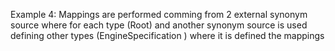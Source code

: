 Example 4:
Mappings are performed comming from 2 external synonym source where for each type (Root) and another synonym source is used defining other types (EngineSpecification ) where it is defined the mappings